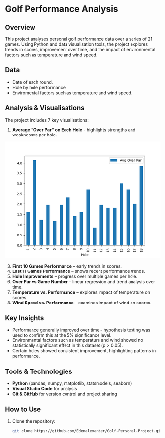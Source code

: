 # Golf Performance Analysis
## Overview
This project analyses personal golf performance data over a series of 21 games. Using Python and data visualisation tools, the project explores trends in scores, improvement over time, and the impact of environmental factors such as temperature and wind speed.

## Data 
- Date of each round.
- Hole by hole performance.
- Enviromental factors such as temperature and wind speed.

## Analysis & Visualisations
The project includes 7 key visualisations:
1. **Average "Over Par" on Each Hole** - highlights strengths and weaknesses per hole.

![Average Over Par on Each Hole](Visuals/Avg_Over_Par_on_each_hole.png)

3. **First 10 Games Performance** – early trends in scores.  
4. **Last 11 Games Performance** – shows recent performance trends.
5. **Hole Improvements** – progress over multiple games per hole.   
6. **Over Par vs Game Number** – linear regression and trend analysis over time.  
7. **Temperature vs. Performance** – explores impact of temperature on scores.  
8. **Wind Speed vs. Performance** – examines impact of wind on scores.

## Key Insights
- Performance generally improved over time - hypothesis testing was used to confirm this at the 5% significance level.  
- Environmental factors such as temperature and wind showed no statistically significant effect in this dataset (p > 0.05).  
- Certain holes showed consistent improvement, highlighting patterns in performance.

## Tools & Technologies
- **Python** (pandas, numpy, matplotlib, statsmodels, seaborn)  
- **Visual Studio Code** for analysis  
- **Git & GitHub** for version control and project sharing

## How to Use
1. Clone the repository:  
   ```bash
   git clone https://github.com/Edenalexander/Golf-Personal-Project.git
